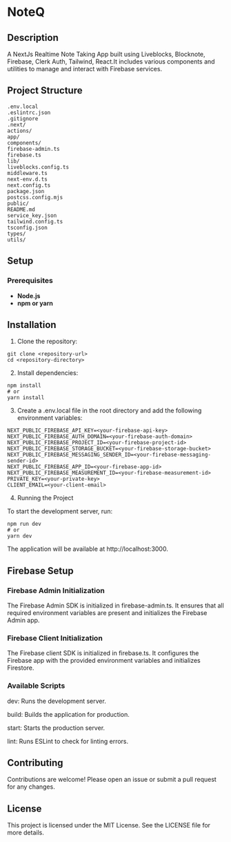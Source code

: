 # NoteQ
## Description

A NextJs Realtime Note Taking App built using Liveblocks, Blocknote, Firebase, Clerk Auth, Tailwind, React.It includes various components and utilities to manage and interact with Firebase services.

## Project Structure
```
.env.local
.eslintrc.json
.gitignore
.next/
actions/
app/
components/
firebase-admin.ts
firebase.ts
lib/
liveblocks.config.ts
middleware.ts
next-env.d.ts
next.config.ts
package.json
postcss.config.mjs
public/
README.md
service_key.json
tailwind.config.ts
tsconfig.json
types/
utils/
```

## Setup
### Prerequisites
- **Node.js**
- **npm or yarn**


## Installation
1. Clone the repository:

```
git clone <repository-url>
cd <repository-directory>
```
2. Install dependencies:
```
npm install
# or
yarn install
```


3. Create a .env.local file in the root directory and add the following environment variables:
```
NEXT_PUBLIC_FIREBASE_API_KEY=<your-firebase-api-key>
NEXT_PUBLIC_FIREBASE_AUTH_DOMAIN=<your-firebase-auth-domain>
NEXT_PUBLIC_FIREBASE_PROJECT_ID=<your-firebase-project-id>
NEXT_PUBLIC_FIREBASE_STORAGE_BUCKET=<your-firebase-storage-bucket>
NEXT_PUBLIC_FIREBASE_MESSAGING_SENDER_ID=<your-firebase-messaging-sender-id>
NEXT_PUBLIC_FIREBASE_APP_ID=<your-firebase-app-id>
NEXT_PUBLIC_FIREBASE_MEASUREMENT_ID=<your-firebase-measurement-id>
PRIVATE_KEY=<your-private-key>
CLIENT_EMAIL=<your-client-email>
```

4. Running the Project

To start the development server, run:
```
npm run dev
# or
yarn dev
```

The application will be available at http://localhost:3000.

## Firebase Setup
### Firebase Admin Initialization
The Firebase Admin SDK is initialized in firebase-admin.ts. It ensures that all required environment variables are present and initializes the Firebase Admin app.

### Firebase Client Initialization
The Firebase client SDK is initialized in firebase.ts. It configures the Firebase app with the provided environment variables and initializes Firestore.

### Available Scripts
dev: Runs the development server.

build: Builds the application for production.

start: Starts the production server.

lint: Runs ESLint to check for linting errors.

## Contributing
Contributions are welcome! Please open an issue or submit a pull request for any changes.

## License
This project is licensed under the MIT License. See the LICENSE file for more details.


